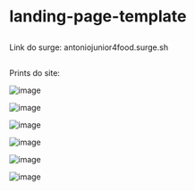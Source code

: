# landing-page-template
##
Link do surge: antoniojunior4food.surge.sh
##
Prints do site:

![image](https://user-images.githubusercontent.com/102265661/174407598-cfeca61f-3fe6-4539-a608-d79bd4bccef0.png)


![image](https://user-images.githubusercontent.com/102265661/174407648-8d5f0cff-9a22-4f5f-a56d-ed122a3da7aa.png)


![image](https://user-images.githubusercontent.com/102265661/174407689-b469ac42-3394-4983-91c3-c683d7796a8c.png)


![image](https://user-images.githubusercontent.com/102265661/174407740-5047ff97-b5f2-437b-b381-5e4f5b9f5d82.png)


![image](https://user-images.githubusercontent.com/102265661/174407772-6e54a3ad-e14e-4437-af91-42c2067a80fb.png)


![image](https://user-images.githubusercontent.com/102265661/174407829-6919c772-0fa4-475a-9f63-4e31d10fb874.png)
